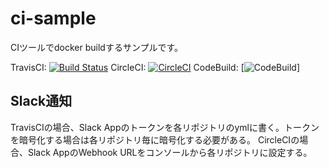 # ci-sample

CIツールでdocker buildするサンプルです。

TravisCI: [![Build Status](https://travis-ci.com/sotoiwa/ci-sample.svg?branch=master)](https://travis-ci.com/sotoiwa/ci-sample)
CircleCI: [![CircleCI](https://circleci.com/gh/sotoiwa/ci-sample.svg?style=svg)](https://circleci.com/gh/sotoiwa/ci-sample)
CodeBuild: [![CodeBuild](https://codebuild.ap-northeast-1.amazonaws.com/badges?uuid=eyJlbmNyeXB0ZWREYXRhIjoiOVAraGVpRlIrTGxYUUZnQy9qSzFtUFFTdVViNm5JOHlvS3hQb3Z2TXVvUWtZRWNrNWZveVF0YXphK2N2ajZWSDg1ZVIxbTAzUVR1dTJ1MEdpeWFwdTNzPSIsIml2UGFyYW1ldGVyU3BlYyI6Im9pSVJBQ3l5RmYxR1VpSE4iLCJtYXRlcmlhbFNldFNlcmlhbCI6MX0%3D&branch=master)]

## Slack通知

TravisCIの場合、Slack Appのトークンを各リポジトリのymlに書く。トークンを暗号化する場合は各リポジトリ毎に暗号化する必要がある。
CircleCIの場合、Slack AppのWebhook URLをコンソールから各リポジトリに設定する。
